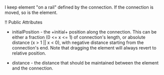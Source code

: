 I keep element "on a rail" defined by the connection. If the connection is moved, so is the element.

!! Public Attributes

- initialPosition - the +initial+ position along the connection.
This can be either a fraction (0 <=  x <= 1) of connection's length,
or absolute distance (x > 1 ||  x < 0), with negative distance starting from the connection's end.
Note that dragging the element will always revert to relative position.
	
- distance - the distance that should be maintained between the element and the connection.